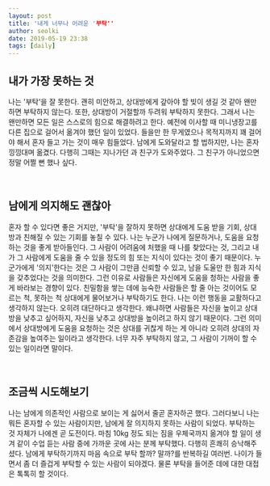 ```yaml
---
layout: post
title: '내게 너무나 어려운 '부탁''
author: seolki
date: 2019-05-19 23:38
tags: [daily]
---
```


## 내가 가장 못하는 것 

나는 '부탁'을 잘 못한다. 괜히 미안하고, 상대방에게 갚아야 할 빚이 생길 것 같아 왠만하면 부탁하지 않는다. 또한, 상대방이 거절할까 두려워 부탁하지 못한다. 그래서 나는 왠만하면 모든 일은 스스로의 힘으로 해결하려고 한다. 예전에 이사할 때 미니냉장고를 다른 집으로 걸어서 옮겨야 했던 일이 있었다. 들을만 한 무게였으나 목적지까지 꽤 걸어야 해서 혼자 들고 가는 것이 매우 힘들었다. 남에게 도와달라고 할 법하지만, 나는 혼자 낑낑대며 옮겼다. 다행히 그때는 지나가던 과 친구가 도와주었다. 그 친구가 아니었으면 정말 어쩔 뻔 했나 싶다. 

<br>

## 남에게 의지해도 괜찮아 

혼자 할 수 있다면 좋은 거지만, '부탁'을 잘하지 못하면 상대에게 도움 받을 기회, 상대방과 친해질 수 있는 기회를 놓칠 수 있다. 나는 누군가 나에게 질문하거나, 도움을 요청하는 것을 좋게 받아들인다. 그 사람이 어려움에 처했을 때 나를 찾았다는 것, 그리고 내가 그 사람에게 도움을 줄 수 있을 정도의 힘 또는 지식이 있다는 것이 좋기 때문이다. 누군가에게 '의지'한다는 것은 그 사람이 그만큼 신뢰할 수 있고, 남을 도울만 한 힘과 지식을 갖추었다는 것을 의미한다. 그런 이유로 사람들은 자신에게 도움을 청하는 사람을 좋게 바라보는 경향이 있다. 친밀함을 쌓는 데에 능숙한 사람들은 할 줄 아는 것이어도 모르는 척, 못하는 척 상대에게 물어보거나 부탁하기도 한다. 나는 이런 행동을 교활하다고 생각하지 않는다. 오히려 대단하다고 생각한다. 왜냐하면 사람들은 자신을 높이고 상대방을 낮추고 싶어하지, 자신을 낮추고 상대방을 높이려고 하지 않기 때문이다. 그런 의미에서 상대방에게 도움을 요청하는 것은 상대를 귀찮게 하는 게 아니라 오히려 상대의 자존감을 높여주는 일이라고 생각한다. 너무 자주 부탁하지 않고, 그 사람이 기꺼이 할 수 있는 일이라면 말이다. 

<br>

## 조금씩 시도해보기 

나는 남에게 의존적인 사람으로 보이는 게 싫어서 줄곧 혼자하곤 했다. 그러다보니 나는 뭐든 혼자할 수 있는 사람이지만, 남에게 잘 의지하지 못하는 사람이 되었다. 부탁하는 것 자체가 나에겐 곧 도전이다. 마침 10kg 정도 되는 짐을 우체국까지 옮겨야 할 일이 생겨 같이 수업 듣는 사람 중에 가까운 곳에 사는 분께 부탁했다. 다행히 흔쾌히 승낙해주셨다. 남에게 부탁하기까지 마음 속으로 부탁 할까? 말까?를 반복하길 여러번. 나이가 들면서 좀 더 즐겁게 부탁할 수 있는 사람이 되야겠다. 물론 부탁을 들어준 데에 대한 대접은 톡톡히 할 것이다. 


<br>
